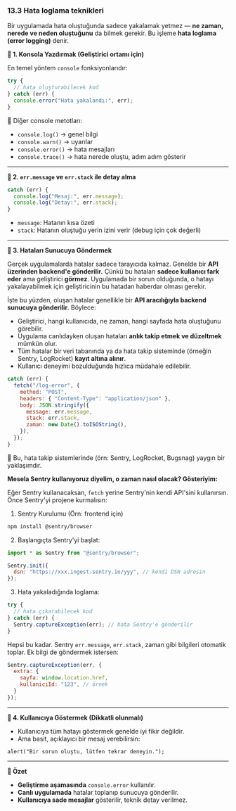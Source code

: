### **13.3 Hata loglama teknikleri**

Bir uygulamada hata oluştuğunda sadece yakalamak yetmez — **ne zaman, nerede ve neden oluştuğunu** da bilmek gerekir. Bu işleme **hata loglama (error logging)** denir.

**🔹 1. Konsola Yazdırmak (Geliştirici ortamı için)**

En temel yöntem `console` fonksiyonlarıdır:

```jsx
try {
  // hata oluşturabilecek kod
} catch (err) {
  console.error("Hata yakalandı:", err);
}
```

🔸 Diğer console metotları:

- `console.log()` → genel bilgi
- `console.warn()` → uyarılar
- `console.error()` → hata mesajları
- `console.trace()` → hata nerede oluştu, adım adım gösterir

---

**🔹 2. `err.message` ve `err.stack` ile detay alma**

```jsx
catch (err) {
  console.log("Mesaj:", err.message);
  console.log("Detay:", err.stack);
}
```

- `message`: Hatanın kısa özeti
- `stack`: Hatanın oluştuğu yerin izini verir (debug için çok değerli)

---

**🔹 3. Hataları Sunucuya Göndermek**

Gerçek uygulamalarda hatalar sadece tarayıcıda kalmaz. Genelde bir **API üzerinden backend'e gönderilir.** Çünkü bu hataları **sadece kullanıcı fark eder** ama geliştirici **görmez**. Uygulamada bir sorun olduğunda, o hatayı yakalayabilmek için geliştiricinin bu hatadan haberdar olması gerekir.

İşte bu yüzden, oluşan hatalar genellikle bir **API aracılığıyla backend sunucuya gönderilir**. Böylece:

- Geliştirici, hangi kullanıcıda, ne zaman, hangi sayfada hata oluştuğunu görebilir.
- Uygulama canlıdayken oluşan hataları **anlık takip etmek ve düzeltmek** mümkün olur.
- Tüm hatalar bir veri tabanında ya da hata takip sisteminde (örneğin Sentry, LogRocket) **kayıt altına alınır**.
- Kullanıcı deneyimi bozulduğunda hızlıca müdahale edilebilir.

```jsx
catch (err) {
  fetch("/log-error", {
    method: "POST",
    headers: { "Content-Type": "application/json" },
    body: JSON.stringify({
      message: err.message,
      stack: err.stack,
      zaman: new Date().toISOString(),
    }),
  });
}
```

🔸 Bu, hata takip sistemlerinde (örn: Sentry, LogRocket, Bugsnag) yaygın bir yaklaşımdır.

**Mesela Sentry kullanıyoruz diyelim, o zaman nasıl olacak? Gösteriyim:**

Eğer Sentry kullanacaksan, `fetch` yerine Sentry'nin kendi API'sini kullanırsın. Önce Sentry'yi projene kurmalısın:

1. Sentry Kurulumu (Örn: frontend için)

```bash
npm install @sentry/browser
```

2. Başlangıçta Sentry'yi başlat:

```jsx
import * as Sentry from "@sentry/browser";

Sentry.init({
  dsn: "https://xxx.ingest.sentry.io/yyy", // kendi DSN adresin
});
```

3. Hata yakaladığında loglama:

```jsx
try {
  // hata çıkarabilecek kod
} catch (err) {
  Sentry.captureException(err); // hata Sentry'e gönderilir
}
```

Hepsi bu kadar. Sentry `err.message`, `err.stack`, zaman gibi bilgileri otomatik toplar. Ek bilgi de göndermek istersen:

```jsx
Sentry.captureException(err, {
  extra: {
    sayfa: window.location.href,
    kullaniciId: "123", // örnek
  }
});
```

---

**🔹 4. Kullanıcıya Göstermek (Dikkatli olunmalı)**

- Kullanıcıya tüm hatayı göstermek genelde iyi fikir değildir.
- Ama basit, açıklayıcı bir mesaj verebilirsin:

```
alert("Bir sorun oluştu, lütfen tekrar deneyin.");
```

---

**📌 Özet**

- **Geliştirme aşamasında** `console.error` kullanılır.
- **Canlı uygulamada** hatalar toplanıp sunucuya gönderilir.
- **Kullanıcıya sade mesajlar** gösterilir, teknik detay verilmez.